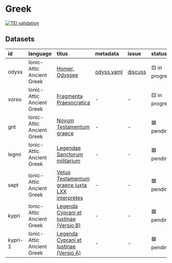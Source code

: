# Greek
[![TEI validation](https://github.com/TITUS-2-0/greek/actions/workflows/validate_data.yaml/badge.svg?branch=main)](https://github.com/TITUS-2-0/greek/actions/workflows/validate_data.yaml)
## Datasets
| id      | language                  | titus                                                                                                           | metadata                                                                         | issue                                                  | status         |
|:--------|:--------------------------|:----------------------------------------------------------------------------------------------------------------|:---------------------------------------------------------------------------------|:-------------------------------------------------------|:---------------|
| odyss   | Ionic-Attic Ancient Greek | [Homer, Odyssee](http://titus.uni-frankfurt.de/texte/etcs/grie/homer/odyssee/odyss.htm)                         | [odyss.yaml](https://github.com/TITUS-2-0/metadata/blob/main/curated/odyss.yaml) | [discuss](https://github.com/TITUS-2-0/greek/issues/1) | 🟨 in progress |
| vorso   | Ionic-Attic Ancient Greek | [Fragmenta Praesocratica](http://titus.uni-frankfurt.de/texte/etcs/grie/vorsokr/vorso.htm)                      | -                                                                                | -                                                      | 🟨 in progress |
| gnt     | Ionic-Attic Ancient Greek | [Novum Testamentum graece](http://titus.uni-frankfurt.de/texte/etcs/grie/gnt/gnt.htm)                           | -                                                                                | -                                                      | 🟥 pending     |
| legmi   | Ionic-Attic Ancient Greek | [Legendae Sanctorum militarium](http://titus.uni-frankfurt.de/texte/etcs/grie/agio/legmilit/legmi.htm)          | -                                                                                | -                                                      | 🟥 pending     |
| sept    | Ionic-Attic Ancient Greek | [Vetus Testamentum graece iuxta LXX interpretes](http://titus.uni-frankfurt.de/texte/etcs/grie/sept/sept.htm)   | -                                                                                | -                                                      | 🟥 pending     |
| kypri   | Ionic-Attic Ancient Greek | [Legenda Cyprani et Iustinae (Versio B)](http://titus.uni-frankfurt.de/texte/etcs/grie/agio/kyprianb/kypri.htm) | -                                                                                | -                                                      | 🟥 pending     |
| kypri-1 | Ionic-Attic Ancient Greek | [Legenda Cyprani et Iustinae (Versio A)](http://titus.uni-frankfurt.de/texte/etcs/grie/agio/kypriana/kypri.htm) | -                                                                                | -                                                      | 🟥 pending     |